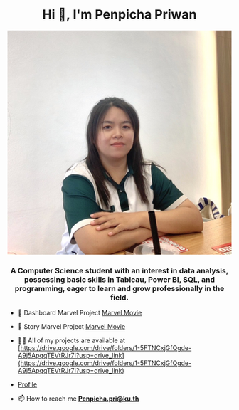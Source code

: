 <h1 align="center">Hi 👋, I'm Penpicha Priwan</h1>
<img src="img/Profile.jpg" alt="Penpicha Profile Picture">
<h3 align="center">A Computer Science student with an interest in data analysis, possessing basic skills in Tableau, Power BI, SQL, and programming, eager to learn and grow professionally in the field.</h3>

- 🔭 Dashboard Marvel Project [Marvel Movie](https://public.tableau.com/views/Dashboard_Mavel/Dashboard?:language=en-US&:sid=&:redirect=auth&:display_count=n&:origin=viz_share_link)

- 👯 Story Marvel Project [Marvel Movie](https://public.tableau.com/shared/KPWFX5TFX?:display_count=n&:origin=viz_share_link)

- 👨‍💻 All of my projects are available at [https://drive.google.com/drive/folders/1-5FTNCxjGfQgde-A9j5ApqqTEVtRJr7I?usp=drive_link](https://drive.google.com/drive/folders/1-5FTNCxjGfQgde-A9j5ApqqTEVtRJr7I?usp=drive_link)
- [Profile](profile.html)
- 📫 How to reach me **Penpicha.pri@ku.th**
